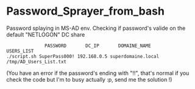 # Password_Sprayer_from_bash
Password splaying in MS-AD env. Checking if password's valide on the default "NETLOGON" DC share


```
              PASSWORD       DC_IP       DOMAINE_NAME          USERS_LIST
./script.sh SuperPass000! 192.168.0.5 superdomaine.local /tmp/AD_Users_List.txt

```


(You have an error if the password's ending with "!!", that's normal if you check the code but I'm to busy actually :p, send me the solution !)
